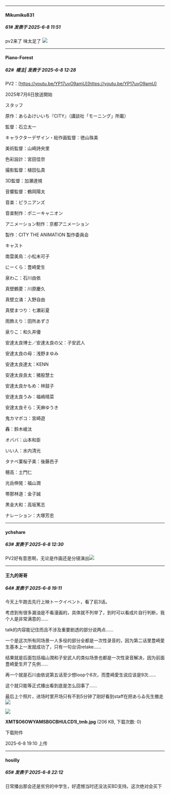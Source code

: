 ﻿
*****

####  Mikumiku831  
##### 61#       发表于 2025-6-8 11:51

pv2来了 味太足了 <img src="https://static.stage1st.com/image/smiley/face2017/033.png" referrerpolicy="no-referrer">


*****

####  Piano-Forest  
##### 62#         楼主| 发表于 2025-6-8 12:28

PV2：[https://youtu.be/YP17uvO9amU](https://youtu.be/YP17uvO9amU)

2025年7月6日放送開始

スタッフ

原作：あらゐけいいち『CITY』（講談社「モーニング」所載）

監督：石立太一

キャラクターデザイン・総作画監督：徳山珠美

美術監督：山崎詩央里

色彩設計：宮田佳奈

撮影監督：植田弘貴

3D監督：加瀬達規

音響監督：鶴岡陽太

音楽：ピラニアンズ

音楽制作：ポニーキャニオン

アニメーション制作：京都アニメーション

製作：CITY THE ANIMATION 製作委員会

キャスト

南雲美鳥：小松未可子

にーくら：豊崎愛生

泉わこ：石川由依

真壁鶴菱：川原慶久

真壁立涌：入野自由

真壁まつり：七瀬彩夏

雨飾えり：田所あずさ

泉りこ：和久井優

安達太良博士／安達太良の父：子安武人

安達太良の母：浅野まゆみ

安達太良達太：KENN

安達太良良太：猪股慧士

安達太良かもめ：林鼓子

安達太良うみ：福嶋晴菜

安達太良そら：天麻ゆうき

鬼カマボコ：宮崎遊

轟：鈴木崚汰

オババ：山本和臣

いい人：水内清光

タナベ菫桜子美：後藤邑子

穂高：土門仁

光岳伸晃：福山潤

帯那林道：金子誠

黒金大和：高坂篤志

ナレーション：大塚芳忠

*****

####  ychshare  
##### 63#       发表于 2025-6-8 12:30

PV2好有意思啊，无论是作画还是分镜演出<img src="https://static.stage1st.com/image/smiley/face2017/077.png" referrerpolicy="no-referrer">


*****

####  王九的哥哥  
##### 64#       发表于 2025-6-8 19:11

今天上午跑去先行上映トークイベント，看了前3话。

考虑到有很多漏油是不看漫画的，具体就不列举了，到时可以看成片自行判断，我个人是非常满意的……

talk的内容能记住而且不涉及重要剧透的部分说两点……

一个是这次所有同场景一人多役的部分全都是一次性录音的，因为第二话里豊崎愛生基本上一发就成功了，只有一句台词retake……

结果就是后面包括福山潤和子安武人的类似场景也都是一次性录音解决，因为前面豊崎愛生开了先例……

再一个就是石川由依说第五话至少想loop个8次，而豊崎愛生说应该是9次……

这个就只能等正式播出看到底是怎么回事了……

最后上个照片，进场时里开场只有不到5分钟了刚好看到staff在把あらゐ先生撤走<img src="https://static.stage1st.com/image/smiley/face2017/068.png" referrerpolicy="no-referrer">

<img src="https://img.stage1st.com/forum/202506/08/191055licdip9rp919adr1.jpg" referrerpolicy="no-referrer">

<strong>XMT$O6OWYAMSBGCBHULCD1I_tmb.jpg</strong> (206 KB, 下载次数: 0)

下载附件

2025-6-8 19:10 上传


*****

####  hosilly  
##### 65#       发表于 2025-6-8 22:12

日常播出那会还是贫穷的中学生，好遗憾当时还没法买BD支持。这次绝对会买下

